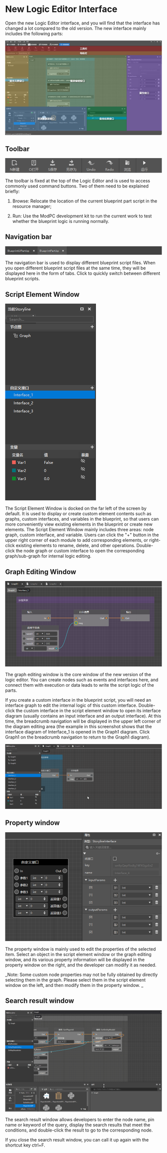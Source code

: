 # New Logic Editor Interface 

Open the new Logic Editor interface, and you will find that the interface has changed a lot compared to the old version. The new interface mainly includes the following parts: 

![](./images/2-3.png) 

## Toolbar 

![](./images/2-4.png) 

The toolbar is fixed at the top of the Logic Editor and is used to access commonly used command buttons. Two of them need to be explained briefly: 

1) Browse: Relocate the location of the current blueprint part script in the resource manager; 

2) Run: Use the ModPC development kit to run the current work to test whether the blueprint logic is running normally. 

## Navigation bar 

![](./images/2-5.png) 

The navigation bar is used to display different blueprint script files. When you open different blueprint script files at the same time, they will be displayed here in the form of tabs. Click to quickly switch between different blueprint scripts. 

## Script Element Window 

![](./images/2-6.png) 

The Script Element Window is docked on the far left of the screen by default. It is used to display or create custom element contents such as graphs, custom interfaces, and variables in the blueprint, so that users can more conveniently view existing elements in the blueprint or create new elements. The Script Element Window mainly includes three areas: node graph, custom interface, and variable. Users can click the "+" button in the upper right corner of each module to add corresponding elements, or right-click existing elements to rename, delete, and other operations. Double-click the node graph or custom interface to open the corresponding graph/sub-graph for internal logic editing. 

## Graph Editing Window 

![](./images/2-7.png) 

The graph editing window is the core window of the new version of the logic editor. You can create nodes such as events and interfaces here, and connect them with execution or data leads to write the script logic of the parts. 

If you create a custom interface in the blueprint script, you will need an interface graph to edit the internal logic of this custom interface. Double-click the custom interface in the script element window to open its interface diagram (usually contains an input interface and an output interface). At this time, the breadcrumb navigation will be displayed in the upper left corner of the diagram editing area (the example in this screenshot shows that the interface diagram of Interface_1 is opened in the Graph1 diagram. Click Graph1 on the breadcrumb navigation to return to the Graph1 diagram). 

![](./images/2-9.gif) 

## Property window 


![](./images/2-10.png) 

The property window is mainly used to edit the properties of the selected item. Select an object in the script element window or the graph editing window, and its various property information will be displayed in the property window on the right, and the developer can modify it as needed. 

_Note: Some custom node properties may not be fully obtained by directly selecting them in the graph. Please select them in the script element window on the left, and then modify them in the property window. _ 

## Search result window 

![](./images/2-11.gif) 

The search result window allows developers to enter the node name, pin name or keyword of the query, display the search results that meet the conditions, and double-click the result to go to the corresponding node. 

If you close the search result window, you can call it up again with the shortcut key ctrl+F. 


